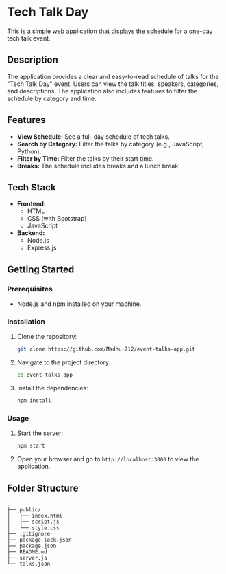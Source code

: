 # Tech Talk Day

This is a simple web application that displays the schedule for a one-day tech talk event.

## Description

The application provides a clear and easy-to-read schedule of talks for the "Tech Talk Day" event. Users can view the talk titles, speakers, categories, and descriptions. The application also includes features to filter the schedule by category and time.

## Features

*   **View Schedule:** See a full-day schedule of tech talks.
*   **Search by Category:** Filter the talks by category (e.g., JavaScript, Python).
*   **Filter by Time:** Filter the talks by their start time.
*   **Breaks:** The schedule includes breaks and a lunch break.

## Tech Stack

*   **Frontend:**
    *   HTML
    *   CSS (with Bootstrap)
    *   JavaScript
*   **Backend:**
    *   Node.js
    *   Express.js

## Getting Started

### Prerequisites

*   Node.js and npm installed on your machine.

### Installation

1.  Clone the repository:
    ```bash
    git clone https://github.com/Madhu-712/event-talks-app.git
    ```
2.  Navigate to the project directory:
    ```bash
    cd event-talks-app
    ```
3.  Install the dependencies:
    ```bash
    npm install
    ```

### Usage

1.  Start the server:
    ```bash
    npm start
    ```
2.  Open your browser and go to `http://localhost:3000` to view the application.

## Folder Structure

```
.
├── public/
│   ├── index.html
│   ├── script.js
│   └── style.css
├── .gitignore
├── package-lock.json
├── package.json
├── README.md
├── server.js
└── talks.json
```
